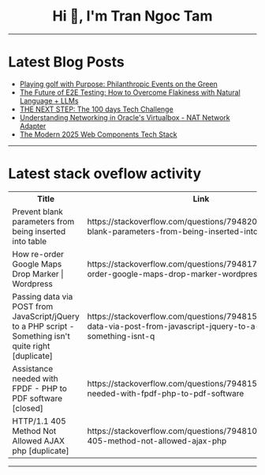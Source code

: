 <h1 align="center">Hi 👋, I'm Tran Ngoc Tam</h1>

---

# Latest Blog Posts 
<!-- BLOG-POST-LIST:START -->
- [Playing golf with Purpose: Philanthropic Events on the Green](https://dev.to/sportstopnews654/playing-golf-with-purpose-philanthropic-events-on-the-green-10km)
- [The Future of E2E Testing: How to Overcome Flakiness with Natural Language + LLMs](https://dev.to/tom_greenwald/the-future-of-e2e-testing-how-to-overcome-flakiness-with-natural-language-llms-2h5)
- [THE NEXT STEP: The 100 days Tech Challenge](https://dev.to/aibuedefe/the-next-step-the-100-days-tech-challenge-36hf)
- [Understanding Networking in Oracle&#39;s Virtualbox - NAT Network Adapter](https://dev.to/saishanmukkha/understanding-networking-in-oracles-virtualbox-nat-network-adapter-2m0j)
- [The Modern 2025 Web Components Tech Stack](https://dev.to/matsuuu/the-modern-2025-web-components-tech-stack-1l00)
<!-- BLOG-POST-LIST:END -->

---

# Latest stack oveflow activity
<table>
  <tr><th>Title</th><th>Link</th></tr>
  <!-- STACKOVERFLOW:START --><tr><td>Prevent blank parameters from being inserted into table</td><td>https://stackoverflow.com/questions/79482020/prevent-blank-parameters-from-being-inserted-into-table</td></tr><tr><td>How re-order Google Maps Drop Marker | Wordpress</td><td>https://stackoverflow.com/questions/79481745/how-re-order-google-maps-drop-marker-wordpress</td></tr><tr><td>Passing data via POST from JavaScript/jQuery to a PHP script - Something isn&#39;t quite right [duplicate]</td><td>https://stackoverflow.com/questions/79481591/passing-data-via-post-from-javascript-jquery-to-a-php-script-something-isnt-q</td></tr><tr><td>Assistance needed with FPDF - PHP to PDF software [closed]</td><td>https://stackoverflow.com/questions/79481505/assistance-needed-with-fpdf-php-to-pdf-software</td></tr><tr><td>HTTP/1.1 405 Method Not Allowed AJAX php [duplicate]</td><td>https://stackoverflow.com/questions/79481079/http-1-1-405-method-not-allowed-ajax-php</td></tr><!-- STACKOVERFLOW:END -->
</table>

---


